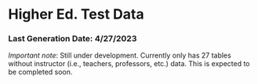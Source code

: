 # Higher Ed. Test Data

### Last Generation Date: 4/27/2023

<em>Important note</em>: Still under development. Currently only has 27 tables without instructor (i.e., teachers, professors, etc.) data. This is expected to be completed soon.
